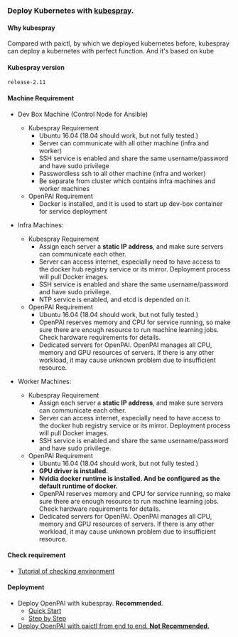 ### Deploy Kubernetes with [kubespray](https://kubespray.io/#/).

#### Why kubespray

Compared with paictl, by which we deployed kubernetes before, kubespray can deploy a kubernetes with perfect function. And it's based on kube

#### Kubespray version

```
release-2.11
```

#### Machine Requirement

- Dev Box Machine (Control Node for Ansible)
    - Kubespray Requirement
        - Ubuntu 16.04 (18.04 should work, but not fully tested.)
        - Server can communicate with all other machine (infra and worker)
        - SSH service is enabled and share the same username/password and have sudo privilege
        - Passwordless ssh to all other machine (infra and worker)
        - Be separate from cluster which contains infra machines and worker machines   
    - OpenPAI Requirement
        - Docker is installed, and it is used to start up dev-box container for service deployment
    
- Infra Machines:
    - Kubespray Requirement
        - Assign each server a **static IP address**, and make sure servers can communicate each other. 
        - Server can access internet, especially need to have access to the docker hub registry service or its mirror. Deployment process will pull Docker images.
        - SSH service is enabled and share the same username/password and have sudo privilege.
        - NTP service is enabled, and etcd is depended on it.
    - OpenPAI Requirement
        - Ubuntu 16.04 (18.04 should work, but not fully tested.)
        - OpenPAI reserves memory and CPU for service running, so make sure there are enough resource to run machine learning jobs. Check hardware requirements for details.
        - Dedicated servers for OpenPAI. OpenPAI manages all CPU, memory and GPU resources of servers. If there is any other workload, it may cause unknown problem due to insufficient resource.

- Worker Machines:
    - Kubespray Requirement
        - Assign each server a **static IP address**, and make sure servers can communicate each other. 
        - Server can access internet, especially need to have access to the docker hub registry service or its mirror. Deployment process will pull Docker images.
        - SSH service is enabled and share the same username/password and have sudo privilege.
    - OpenPAI Requirement
        - Ubuntu 16.04 (18.04 should work, but not fully tested.)
        - **GPU driver is installed.** 
        - **Nvidia docker runtime is installed. And be configured as the default runtime of docker.**
        - OpenPAI reserves memory and CPU for service running, so make sure there are enough resource to run machine learning jobs. Check hardware requirements for details.
        - Dedicated servers for OpenPAI. OpenPAI manages all CPU, memory and GPU resources of servers. If there is any other workload, it may cause unknown problem due to insufficient resource.
        
#### Check requirement

- [Tutorial of checking environment](./doc/requirement.md)

#### Deployment

- Deploy OpenPAI with kubespray. **Recommended**.
    - [Quick Start](./doc/quick-start.md)
    - [Step by Step](./doc/step-by-step.md)
- [Deploy OpenPAI with paictl from end to end. **Not Recommended**.](../../docs/pai-management/README.md)

    
